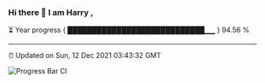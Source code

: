 ### Hi there 👋 I am Harry , 

⏳ Year progress { ████████████████████████████▁▁ } 94.56 %

---

⏰ Updated on Sun, 12 Dec 2021 03:43:32 GMT

![Progress Bar CI](https://github.com/duykhang68/duykhang68/workflows/Progress%20Bar%20CI/badge.svg)
